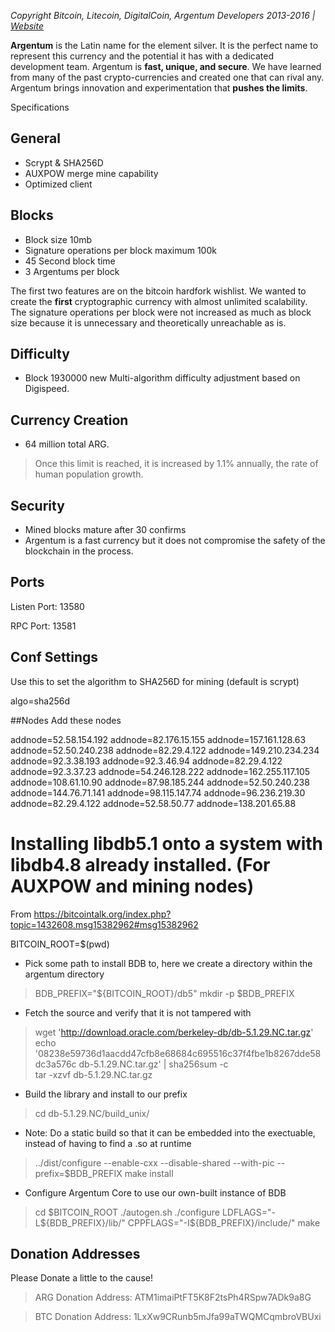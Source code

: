 *Copyright Bitcoin, Litecoin, DigitalCoin, Argentum Developers 2013-2016 | [Website](http://www.argentum.io)*

**Argentum** is the Latin name for the element silver. It is the perfect name to represent this currency and the potential it has with a dedicated development team. Argentum is **fast, unique, and secure**. We have learned from many of the past crypto-currencies and created one that can rival any. Argentum brings innovation and experimentation that **pushes the limits**.

Specifications

## General
- Scrypt & SHA256D
- AUXPOW merge mine capability
- Optimized client

## Blocks
- Block size 10mb
- Signature operations per block maximum 100k
- 45 Second block time
- 3 Argentums per block

The first two features are on the bitcoin hardfork wishlist. We wanted to create the **first** cryptographic currency with almost unlimited scalability. The signature operations per block were not increased as much as block size because it is unnecessary and theoretically unreachable as is.

## Difficulty
- Block 1930000 new Multi-algorithm difficulty adjustment based on Digispeed.

## Currency Creation
- 64 million total ARG. 
> Once this limit is reached, it is increased by 1.1% annually, the rate of human population growth.

## Security
- Mined blocks mature after 30 confirms
- Argentum is a fast currency but it does not compromise the safety of the blockchain in the process.

## Ports
Listen Port: 13580

RPC Port: 13581

## Conf Settings
Use this to set the algorithm to SHA256D for mining (default is scrypt)  

algo=sha256d

##Nodes
Add these nodes

addnode=52.58.154.192
addnode=82.176.15.155
addnode=157.161.128.63
addnode=52.50.240.238
addnode=82.29.4.122
addnode=149.210.234.234
addnode=92.3.38.193
addnode=92.3.46.94
addnode=82.29.4.122
addnode=92.3.37.23
addnode=54.246.128.222
addnode=162.255.117.105
addnode=108.61.10.90
addnode=87.98.185.244
addnode=52.50.240.238
addnode=144.76.71.141
addnode=98.115.147.74
addnode=96.236.219.30
addnode=82.29.4.122
addnode=52.58.50.77
addnode=138.201.65.88

# Installing libdb5.1 onto a system with libdb4.8 already installed. (For AUXPOW and mining nodes)
From https://bitcointalk.org/index.php?topic=1432608.msg15382962#msg15382962

BITCOIN_ROOT=$(pwd)

- Pick some path to install BDB to, here we create a directory within the argentum directory  
> BDB_PREFIX="${BITCOIN_ROOT}/db5" mkdir -p $BDB_PREFIX

- Fetch the source and verify that it is not tampered with  
> wget 'http://download.oracle.com/berkeley-db/db-5.1.29.NC.tar.gz'
echo '08238e59736d1aacdd47cfb8e68684c695516c37f4fbe1b8267dde58dc3a576c  db-5.1.29.NC.tar.gz' | sha256sum -c  
tar -xzvf db-5.1.29.NC.tar.gz

- Build the library and install to our prefix  
> cd db-5.1.29.NC/build_unix/

-  Note: Do a static build so that it can be embedded into the exectuable, instead of having to find a .so at runtime
> ../dist/configure --enable-cxx --disable-shared --with-pic --prefix=$BDB_PREFIX
make install

- Configure Argentum Core to use our own-built instance of BDB  
> cd $BITCOIN_ROOT
./autogen.sh
./configure LDFLAGS="-L${BDB_PREFIX}/lib/" CPPFLAGS="-I${BDB_PREFIX}/include/"
make

## Donation Addresses
Please Donate a little to the cause!
> ARG Donation Address: ATM1imaiPtFT5K8F2tsPh4RSpw7ADk9a8G

> BTC Donation Address: 1LxXw9CRunb5mJfa99aTWQMCqmbroVBUxi
